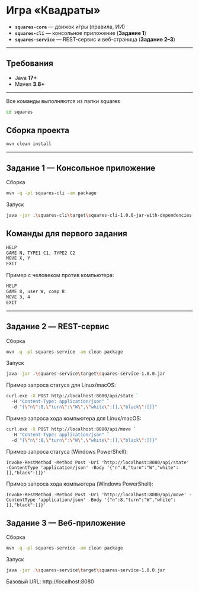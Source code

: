 # Игра «Квадраты»
- **`squares-core`** — движок игры (правила, ИИ)
- **`squares-cli`** — консольное приложение (**Задание 1**)
- **`squares-service`** — REST-сервис и веб-страница (**Задание 2–3**)

---

## Требования

- Java **17+**
- Maven **3.8+**
---

Все команды выполняются из папки squares
```bash
cd squares
```

## Сборка проекта

```bash
mvn clean install
```
---

## Задание 1 — Консольное приложение
Сборка
``` bash
mvn -q -pl squares-cli -am package
```
Запуск
``` bash
java -jar .\squares-cli\target\squares-cli-1.0.0-jar-with-dependencies.jar
```
## Команды для первого задания
```bash
HELP
GAME N, TYPE1 C1, TYPE2 C2 
MOVE X, Y
EXIT
```
Пример с человеком против компьютера:
```bash
HELP
GAME 8, user W, comp B
MOVE 3, 4
EXIT
```
---

## Задание 2 — REST-сервис
Сборка
``` bash
mvn -q -pl squares-service -am clean package
```
Запуск
``` bash
java -jar .\squares-service\target\squares-service-1.0.0.jar
```
Пример запроса статуса для Linux/macOS:
```bash
curl.exe -X POST http://localhost:8080/api/state `
  -H "Content-Type: application/json" `
  -d "{\"n\":8,\"turn\":\"W\",\"white\":[],\"black\":[]}"
```
Пример запроса хода компьютера для Linux/macOS:
```bash
curl.exe -X POST http://localhost:8080/api/move `
  -H "Content-Type: application/json" `
  -d "{\"n\":8,\"turn\":\"W\",\"white\":[],\"black\":[]}"
```
Пример запроса статуса (Windows PowerShell):
```Powerhell
Invoke-RestMethod -Method Post -Uri 'http://localhost:8080/api/state' -ContentType 'application/json' -Body '{"n":8,"turn":"W","white":[],"black":[]}'
```
Пример запроса хода компьютера (Windows PowerShell):
```Powerhell
Invoke-RestMethod -Method Post -Uri 'http://localhost:8080/api/move' -ContentType 'application/json' -Body '{"n":8,"turn":"W","white":[],"black":[]}'
```
## Задание 3 — Веб-приложение
Сборка
``` bash
mvn -q -pl squares-service -am clean package
```
Запуск
``` bash
java -jar .\squares-service\target\squares-service-1.0.0.jar
```
Базовый URL: http://localhost:8080

